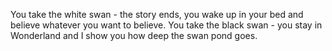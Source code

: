 You take the white swan - the story ends, you wake up in your bed and believe whatever you want to believe. You take the black swan - you stay in Wonderland and I show you how deep the swan pond goes.

